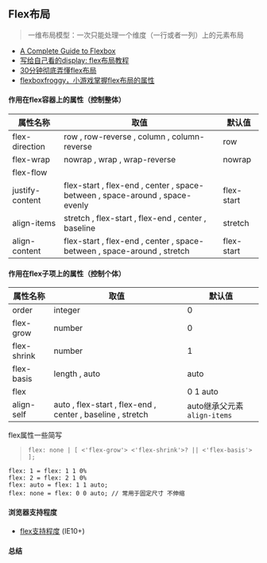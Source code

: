 ## Flex布局

> 一维布局模型：一次只能处理一个维度（一行或者一列）上的元素布局

- [A Complete Guide to Flexbox](https://css-tricks.com/snippets/css/a-guide-to-flexbox/)
- [写给自己看的display: flex布局教程](https://www.zhangxinxu.com/wordpress/2018/10/display-flex-css3-css/#align-content)
- [30分钟彻底弄懂flex布局](https://www.cnblogs.com/qcloud1001/p/9848619.html)
- [flexboxfroggy，小游戏掌握flex布局的属性](https://flexboxfroggy.com/)



#### 作用在flex容器上的属性（控制整体）
属性名称 | 取值 | 默认值
---|---|---
flex-direction | row , row-reverse , column , column-reverse | row
flex-wrap | nowrap , wrap , wrap-reverse | nowrap
flex-flow  | <flex-direction>  <flex-wrap> | 
justify-content | flex-start , flex-end , center , space-between , space-around , space-evenly | flex-start
align-items | stretch , flex-start , flex-end , center , baseline | stretch
align-content | flex-start , flex-end , center , space-between , space-around , stretch | flex-start



#### 作用在flex子项上的属性（控制个体）
属性名称 | 取值 | 默认值
---|---|---
order | integer | 0
flex-grow | number | 0
flex-shrink | number | 1
flex-basis | length , auto | auto
flex | <flex-grow> <flex-shrink> <flex-basis> | 0 1 auto
align-self | auto , flex-start , flex-end , center , baseline , stretch | auto继承父元素`align-items`

flex属性一些简写
> `flex: none | [ <'flex-grow'> <'flex-shrink'>? || <'flex-basis'> ];`
```
flex: 1 = flex: 1 1 0%
flex: 2 = flex: 2 1 0%
flex: auto = flex: 1 1 auto;
flex: none = flex: 0 0 auto; // 常用于固定尺寸 不伸缩
```


#### 浏览器支持程度
- [flex支持程度](https://caniuse.com/#search=flex) (IE10+)

#### 总结
